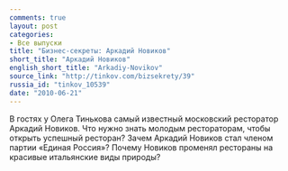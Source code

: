 ```yaml
---
comments: true
layout: post
categories:
- Все выпуски
title: "Бизнес-секреты: Аркадий Новиков"
short_title: "Аркадий Новиков"
english_short_title: "Arkadiy-Novikov"
source_link: "http://tinkov.com/bizsekrety/39"
russia_id: "tinkov_10539"
date: "2010-06-21"
---
```

В гостях у Олега Тинькова самый известный московский ресторатор Аркадий Новиков. Что нужно знать молодым рестораторам, чтобы открыть успешный ресторан? Зачем Аркадий Новиков стал членом партии «Единая Россия»? Почему Новиков променял рестораны на красивые итальянские виды природы?
